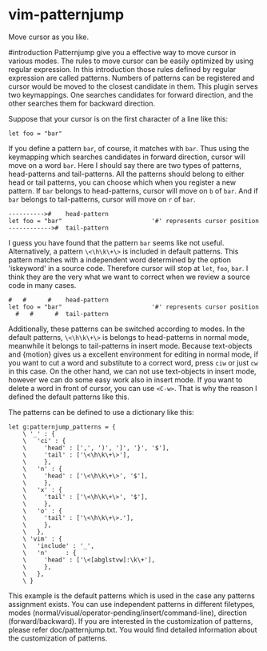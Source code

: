 vim-patternjump
===============

Move cursor as you like.

#introduction
Patternjump give you a effective way to move cursor in various modes. The rules to move cursor can be easily optimized by using regular expression. In this introduction those rules defined by regular expression are called patterns. Numbers of patterns can be registered and cursor would be moved to the closest candidate in them. This plugin serves two keymappings.  One searches candidates for forward direction, and the other searches them for backward direction.

Suppose that your cursor is on the first character of a line like this:

```vim
let foo = "bar"
```

If you define a pattern `bar`, of course, it matches with `bar`. Thus using the keymapping which searches candidates in forward direction, cursor will move on a word `bar`. Here I should say there are two types of patterns, head-patterns and tail-patterns. All the patterns should belong to either head or tail patterns, you can choose which when you register a new pattern. If `bar` belongs to head-patterns, cursor will move on `b` of `bar`. And if `bar` belongs to tail-patterns, cursor will move on `r` of `bar`.

```vim
---------->#    head-pattern
let foo = "bar"                         '#' represents cursor position
------------>#  tail-pattern
```

I guess you have found that the pattern `bar` seems like not useful. Alternatively, a pattern `\<\h\k\+\>` is included in default patterns. This pattern matches with a independent word determined by the option 'iskeyword' in a source code.  Therefore cursor will stop at `let`, `foo`, `bar`. I think they are the very what we want to correct when we review a source code in many cases.

```vim
#   #      #    head-pattern
let foo = "bar"                         '#' represents cursor position
  #   #      #  tail-pattern
```

Additionally, these patterns can be switched according to modes. In the default patterns, `\<\h\k\+\>` is belongs to head-patterns in normal mode, meanwhile it belongs to tail-patterns in insert mode. Because text-objects and {motion} gives us a excellent environment for editing in normal mode, if you want to cut a word and substitute to a correct word, press `ciw` or just `cw` in this case. On the other hand, we can not use text-objects in insert mode, however we can do some easy work also in insert mode. If you want to delete a word in front of cursor, you can use `<C-w>`. That is why the reason I defined the default patterns like this.

The patterns can be defined to use a dictionary like this:

```vim
let g:patternjump_patterns = {
    \ '_' : {
    \   'ci' : {
    \     'head' : [',', ')', ']', '}', '$'],
    \     'tail' : ['\<\h\k\+\>'],
    \     },
    \   'n' : {
    \     'head' : ['\<\h\k\+\>', '$'],
    \     },
    \   'x' : {
    \     'tail' : ['\<\h\k\+\>', '$'],
    \     },
    \   'o' : {
    \     'tail' : ['\<\h\k\+\>.'],
    \     },
    \   },
    \ 'vim' : {
    \   'include' : '_',
    \   'n'     : {
    \     'head' : ['\<[abglstvw]:\k\+'],
    \     },
    \   },
    \ }
```

This example is the default patterns which is used in the case any patterns assignment exists. You can use independent patterns in different filetypes, modes (normal/visual/operator-pending/insert/command-line), direction (forward/backward). If you are interested in the customization of patterns, please refer doc/patternjump.txt. You would find detailed information about the customization of patterns.
